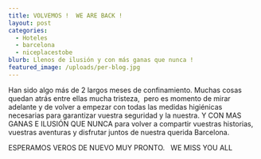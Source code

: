 ```yaml
---
title: VOLVEMOS !  WE ARE BACK !
layout: post
categories:
  - Hoteles
  - barcelona
  - niceplacestobe
blurb: Llenos de ilusión y con más ganas que nunca !
featured_image: /uploads/per-blog.jpg
---
```


Han sido algo m&aacute;s de 2 largos meses de confinamiento. Muchas cosas quedan atr&aacute;s entre ellas mucha tristeza,&nbsp; pero es momento de mirar adelante y de volver a empezar con todas las medidas higi&eacute;nicas necesarias para garantizar vuestra seguridad y la nuestra. Y CON MAS GANAS E ILUSI&Oacute;N QUE NUNCA para volver a compartir vuestras historias, vuestras aventuras y disfrutar juntos de nuestra querida Barcelona.

ESPERAMOS VEROS DE NUEVO MUY PRONTO. &nbsp; WE MISS YOU ALL&nbsp;